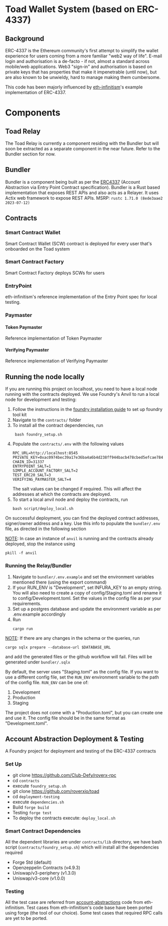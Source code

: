 # Toad Wallet System (based on ERC-4337)

## Background
ERC-4337 is the Ethereum community's first attempt to simplify the wallet experience for users coming from a more familiar "web2 way of life". E-mail login and authorisation is a de-facto - if not, almost a standard across mobile/web applications.  Web3 "sign-in" and authorisation is based on private keys that has properties that make it impenetrable (until now), but are also known to be unwieldy, hard to manage making them cumbersome. 

This code has been majorly influenced by [eth-infinitism](https://github.com/eth-infinitism)'s example implementation of ERC-4337.

# Components
## Toad Relay
 The Toad Relay is currently a component residing with the Bundler but will soon be extracted as a separate component in the near future. 
 Refer to the Bundler section for now.   
## Bundler
Bundler is a component being built as per the [ERC4337](https://eips.ethereum.org/EIPS/eip-4337#rpc-methods-eth-namespace) (Account Abstraction via Entry Point Contract specification). Bundler is a Rust based implementation that exposes REST APIs and also acts as a Relayer.
It uses Actix web framework to expose REST APIs.
MSRP: `rustc 1.71.0 (8ede3aae2 2023-07-12)`
## Contracts
### Smart Contract Wallet
Smart Contract Wallet (SCW) contract is deployed for every user that's onboarded on the Toad system
### Smart Contract Factory 
Smart Contract Factory deploys SCWs for users
### EntryPoint
eth-infinitism's reference implementation of the Entry Point spec for local testing.
### Paymaster
   #### Token Paymaster
   Reference implementation of Token Paymaster
   #### Verifying Paymaster 
   Reference implementation of Verifying Paymaster


## Running the node locally
If you are running this project on localhost, you need to have a local node running with the contracts deployed. We use Foundry's Anvil to run a local node for development and testing:
1. Follow the instructions in the [foundry installation guide](https://book.getfoundry.sh/getting-started/installation) to set up foundry tool kit
2. Navigate to the `contracts/` folder
3. To install all the contract dependencies, run
   ```
    bash foundry_setup.sh
   ```
4. Populate the `contracts/.env` with the following values
    ```
    RPC_URL=http://localhost:8545
   PRIVATE_KEY=0xac0974bec39a17e36ba4a6b4d238ff944bacb478cbed5efcae784d7bf4f2ff80
   CHAIN_ID=31337
   ENTRYPOINT_SALT=1
   SIMPLE_ACCOUNT_FACTORY_SALT=2
   TEST_ERC20_SALT=3
   VERIFYING_PAYMASTER_SALT=4
    ```
   The salt values can be changed if required. This will affect the addresses at which the contracts are deployed.
5. To start a local anvil node and deploy the contracts, run
    ```
    bash script/deploy_local.sh
   ```

On successful deployment, you can find the deployed contract addresses, signer/owner address and a key. Use this info to populate the `bundler/.env` file, as directed in the following section

<ins>NOTE</ins>: In case an instance of `anvil` is running and the contracts already deployed, stop the instance using
```
pkill -f anvil
```


### Running the Relay/Bundler
1. Navigate to `bundler/.env.example` and set the environment variables mentioned there (using the export command)
2. If your RUN_ENV is "Development", set INFURA_KEY to an empty string. You will also need to create a copy of config/Staging.toml and rename it to config/Development.toml. Set the values in the config file as per your requirements.
3. Set up a postgres database and update the environment variable as per .env.example accordingly
4. Run
    ```
   cargo run
   ```

<ins>NOTE</ins>: If there are any changes in the schema or the queries, run 
   ```
   cargo sqlx prepare --database-url $DATABASE_URL
   ```
   and add the generated files or the github workflow will fail. Files will be generated under `bundler/.sqlx`  

By default, the server uses "Staging.toml" as the config file. If you want to use a different config file, set the `RUN_ENV` environment variable to the path of the config file. `RUN_ENV` can be one of:
1. Development
2. Production
3. Staging

The project does not come with a "Production.toml", but you can create one and use it. The config file should be in the same format as "Development.toml".

## Account Abstraction Deployment & Testing

A Foundry project for deployment and testing of the ERC-4337 contracts

### Set Up
- git clone https://github.com/Club-Defy/roverx-rpc
- cd `contracts`
- execute `foundry_setup.sh`
- git clone https://github.com/roverxio/toad
- cd `deployment-testing`
- execute `dependencies.sh`
- Build `forge build`
- Testing `forge test`
- To deploy the contracts execute: `deploy_local.sh`

### Smart Contract Dependencies
All the dependent libraries are under `contracts/lib` directory, we have bash script (`contracts/foundry_setup.sh`) which will install all the dependencies required
- Forge Std (default)
- Openzeppelin Contracts (v4.9.3)
- Uniswap/v3-periphery (v1.3.0)
- Uniswap/v3-core (v1.0.0)

### Testing
All the test case are referred from [account-abstractions](https://github.com/eth-infinitism/account-abstraction) code from eth-infinitism. Test cases from eth-infinitism's code base have been ported using forge (the tool of our choice). Some test cases that required RPC calls are yet to be ported. 
